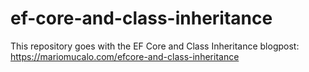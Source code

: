 # ef-core-and-class-inheritance
This repository goes with the EF Core and Class Inheritance blogpost: https://mariomucalo.com/efcore-and-class-inheritance
